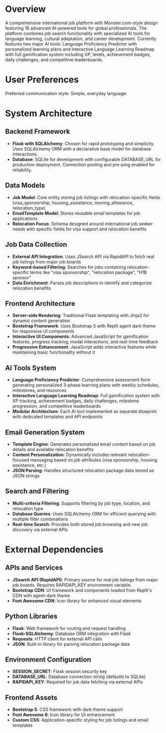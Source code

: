 # Overview

A comprehensive international job platform with Monster.com-style design featuring 16 advanced AI-powered tools for global professionals. The platform combines job search functionality with specialized AI tools for language learning, cultural adaptation, and career development. Currently features two major AI tools: Language Proficiency Predictor with personalized learning plans and Interactive Language Learning Roadmap with full gamification system including XP, levels, achievement badges, daily challenges, and competitive leaderboards.

# User Preferences

Preferred communication style: Simple, everyday language.

# System Architecture

## Backend Framework
- **Flask with SQLAlchemy**: Chosen for rapid prototyping and simplicity. Uses SQLAlchemy ORM with a declarative base model for database interactions.
- **Database**: SQLite for development with configurable DATABASE_URL for production deployment. Connection pooling and pre-ping enabled for reliability.

## Data Models
- **Job Model**: Core entity storing job listings with relocation-specific fields (visa_sponsorship, housing_assistance, moving_allowance, relocation_type)
- **EmailTemplate Model**: Stores reusable email templates for job applications
- **Relocation Focus**: Schema designed around international job seeker needs with specific fields for visa support and relocation benefits

## Job Data Collection
- **External API Integration**: Uses JSearch API via RapidAPI to fetch real job listings from major job boards
- **Keyword-based Filtering**: Searches for jobs containing relocation-specific terms like "visa sponsorship", "relocation package", "H1B sponsor"
- **Data Enrichment**: Parses job descriptions to identify and categorize relocation benefits

## Frontend Architecture
- **Server-side Rendering**: Traditional Flask templating with Jinja2 for dynamic content generation
- **Bootstrap Framework**: Uses Bootstrap 5 with Replit agent dark theme for responsive UI components
- **Interactive UI Components**: Advanced JavaScript for gamification features, progress tracking, modal interactions, and real-time feedback
- **Progressive Enhancement**: JavaScript adds interactive features while maintaining basic functionality without it

## AI Tools System
- **Language Proficiency Predictor**: Comprehensive assessment form generating personalized 3-phase learning plans with weekly schedules, milestones, and resources
- **Interactive Language Learning Roadmap**: Full gamification system with XP tracking, achievement badges, daily challenges, milestone progression, and competitive leaderboards
- **Modular Architecture**: Each AI tool implemented as separate blueprint with dedicated templates and API endpoints

## Email Generation System
- **Template Engine**: Generates personalized email content based on job details and available relocation benefits
- **Content Personalization**: Dynamically includes relevant relocation-focused messaging based on job attributes (visa sponsorship, housing assistance, etc.)
- **JSON Parsing**: Handles structured relocation package data stored as JSON strings

## Search and Filtering
- **Multi-criteria Filtering**: Supports filtering by job type, location, and relocation type
- **Database Queries**: Uses SQLAlchemy ORM for efficient querying with multiple filter combinations
- **Real-time Search**: Provides both stored job browsing and new job discovery via external APIs

# External Dependencies

## APIs and Services
- **JSearch API (RapidAPI)**: Primary source for real job listings from major job boards. Requires RAPIDAPI_KEY environment variable.
- **Bootstrap CDN**: UI framework and components loaded from Replit's CDN with agent-dark theme
- **Font Awesome CDN**: Icon library for enhanced visual elements

## Python Libraries
- **Flask**: Web framework for routing and request handling
- **Flask-SQLAlchemy**: Database ORM integration with Flask
- **Requests**: HTTP client for external API calls
- **JSON**: Built-in library for parsing relocation package data

## Environment Configuration
- **SESSION_SECRET**: Flask session security key
- **DATABASE_URL**: Database connection string (defaults to SQLite)
- **RAPIDAPI_KEY**: Required for job data fetching via external APIs

## Frontend Assets
- **Bootstrap 5**: CSS framework with dark theme support
- **Font Awesome 6**: Icon library for UI enhancement
- **Custom CSS**: Application-specific styling for job listings and email templates